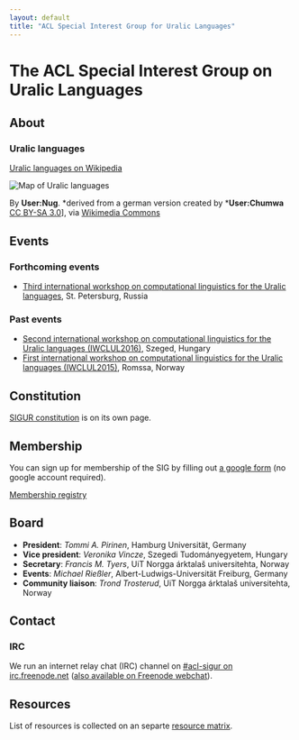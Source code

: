 ```yaml
---
layout: default
title: "ACL Special Interest Group for Uralic Languages"
---
```


# The ACL Special Interest Group on Uralic Languages

## About

### Uralic languages

[Uralic languages on Wikipedia](https://en.wikipedia.org/wiki/Uralic_languages)

![Map of Uralic languages](https://upload.wikimedia.org/wikipedia/commons/thumb/5/51/Linguistic_map_of_the_Uralic_languages_%28en%29.png/640px-Linguistic_map_of_the_Uralic_languages_%28en%29.png)

By **User:Nug**.  *derived from a german version created by ***User:Chumwa**
[CC BY-SA 3.0](http://creativecommons.org/licenses/by-sa/3.0)], 
via [Wikimedia Commons](https://commons.wikimedia.org/wiki/File%3ALinguistic_map_of_the_Uralic_languages_%28en%29.png)

## Events

### Forthcoming events

* [Third international workshop on computational linguistics for the Uralic
   languages](iwclul2017.html), St. Petersburg, Russia


### Past events

* [Second international workshop on computational linguistics
   for the Uralic languages
   (IWCLUL2016)](http://rgai.inf.u-szeged.hu/iwclul2016), Szeged, Hungary
* [First international workshop on computational linguistics for the Uralic
   languages (IWCLUL2015)](http://gtweb.uit.no/iwclul2015/), Romssa, Norway

## Constitution

[SIGUR constitution](sigur-constitution.html) is on its own page.

## Membership

You can sign up for membership of the SIG by filling out [a google form](https://docs.google.com/forms/d/19jasNykCI5449BFNtm5jJ94CFlfQYXNEt4uaFuOkADw/viewform)
(no google account required).

[Membership registry](members.html)



## Board

* **President**:  *Tommi A. Pirinen*, Hamburg Universität, Germany
* **Vice president**: *Veronika Vincze*, Szegedi Tudományegyetem, Hungary
* **Secretary**: *Francis M. Tyers*, UiT Norgga árktalaš universitehta, Norway
* **Events**: *Michael Rießler*, Albert-Ludwigs-Universität Freiburg, Germany
* **Community liaison**: *Trond Trosterud*, UiT Norgga árktalaš universitehta, Norway

## Contact

### IRC

We run an internet relay chat (IRC) channel on [#acl-sigur on
irc.freenode.net](irc:Freenode/#acl-sigur) ([also available on Freenode
webchat](http://webchat.freenode.net/)).

## Resources

List of resources is collected on an separte [resource matrix](matrix.html).
